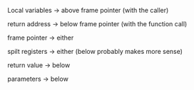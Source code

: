 Local variables -> above frame pointer (with the caller)

return address -> below frame pointer (with the function call)

frame pointer -> either

spilt registers -> either (below probably makes more sense)

return value -> below

parameters -> below

